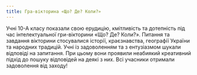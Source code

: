 ```yaml
---
title: Гра-вікторина «Що? Де? Коли?»
---
```


Учні 10-А класу показали свою ерудицію, кмітливість та дотепність під час інтелектуальної гри-вікторини «Що? Де? Коли?». Питання та завдання вікторини стосувалися історії, краєзнавства, географії України та народних традицій. Учні із задоволенням та з ентузіазмом шукали відповіді на запитання. При цьому вони проявили неабиякий креативний підхід до пошуку відповідей на деякі з них. Всі учасники отримали задоволення від заходу!

<slideshow id="_/72157649034852732" />
